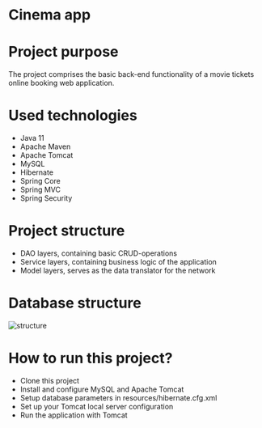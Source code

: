 ﻿# Cinema app

# Project purpose
The project comprises the basic back-end functionality of a movie tickets online booking  web application. 

# Used technologies
- Java 11
- Apache Maven
- Apache Tomcat
- MySQL
- Hibernate
- Spring Core
- Spring MVC
- Spring Security

# Project structure

- DAO layers, containing basic CRUD-operations
- Service layers, containing business logic of the application
- Model layers, serves as the data translator for the network

# Database structure
![structure](https://user-images.githubusercontent.com/103262708/183130332-2a61def4-a8e4-4e6d-bf70-0cd24b48539c.jpg)

# How to run this project?
- Clone this project
- Install and configure MySQL and Apache Tomcat
- Setup database parameters in resources/hibernate.cfg.xml
- Set up your Tomcat local server configuration
- Run the application with Tomcat

